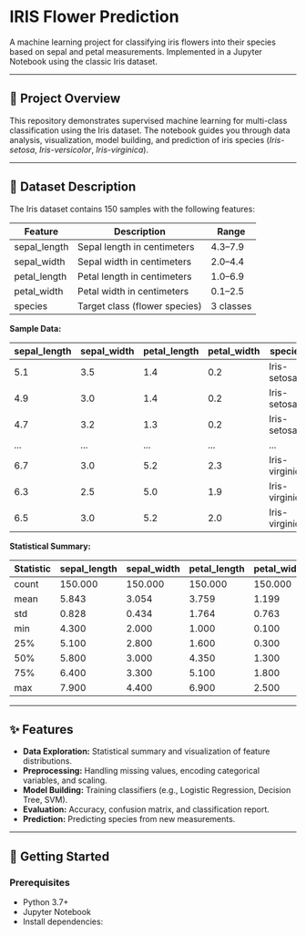 # IRIS Flower Prediction

A machine learning project for classifying iris flowers into their species based on sepal and petal measurements. Implemented in a Jupyter Notebook using the classic Iris dataset.

---

## 🌸 Project Overview

This repository demonstrates supervised machine learning for multi-class classification using the Iris dataset. The notebook guides you through data analysis, visualization, model building, and prediction of iris species (*Iris-setosa*, *Iris-versicolor*, *Iris-virginica*).

---

## 📂 Dataset Description

The Iris dataset contains 150 samples with the following features:

| Feature        | Description                   | Range      |
|----------------|------------------------------|------------|
| sepal_length   | Sepal length in centimeters  | 4.3–7.9    |
| sepal_width    | Sepal width in centimeters   | 2.0–4.4    |
| petal_length   | Petal length in centimeters  | 1.0–6.9    |
| petal_width    | Petal width in centimeters   | 0.1–2.5    |
| species        | Target class (flower species)| 3 classes  |

**Sample Data:**

| sepal_length | sepal_width | petal_length | petal_width | species         |
|--------------|-------------|--------------|-------------|----------------|
| 5.1          | 3.5         | 1.4          | 0.2         | Iris-setosa    |
| 4.9          | 3.0         | 1.4          | 0.2         | Iris-setosa    |
| 4.7          | 3.2         | 1.3          | 0.2         | Iris-setosa    |
| ...          | ...         | ...          | ...         | ...            |
| 6.7          | 3.0         | 5.2          | 2.3         | Iris-virginica |
| 6.3          | 2.5         | 5.0          | 1.9         | Iris-virginica |
| 6.5          | 3.0         | 5.2          | 2.0         | Iris-virginica |

**Statistical Summary:**

| Statistic | sepal_length | sepal_width | petal_length | petal_width |
|-----------|--------------|-------------|--------------|-------------|
| count     | 150.000      | 150.000     | 150.000      | 150.000     |
| mean      | 5.843        | 3.054       | 3.759        | 1.199       |
| std       | 0.828        | 0.434       | 1.764        | 0.763       |
| min       | 4.300        | 2.000       | 1.000        | 0.100       |
| 25%       | 5.100        | 2.800       | 1.600        | 0.300       |
| 50%       | 5.800        | 3.000       | 4.350        | 1.300       |
| 75%       | 6.400        | 3.300       | 5.100        | 1.800       |
| max       | 7.900        | 4.400       | 6.900        | 2.500       |

---

## ✨ Features

- **Data Exploration:** Statistical summary and visualization of feature distributions.
- **Preprocessing:** Handling missing values, encoding categorical variables, and scaling.
- **Model Building:** Training classifiers (e.g., Logistic Regression, Decision Tree, SVM).
- **Evaluation:** Accuracy, confusion matrix, and classification report.
- **Prediction:** Predicting species from new measurements.

---

## 🚀 Getting Started

### Prerequisites

- Python 3.7+
- Jupyter Notebook
- Install dependencies:

